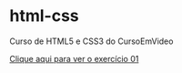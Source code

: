 # html-css
 Curso de HTML5 e CSS3 do CursoEmVideo


<a href="https://malubragax.github.io/html-css//Exercicios/modulo01/ex001">Clique aqui para ver o exercício 01</a>